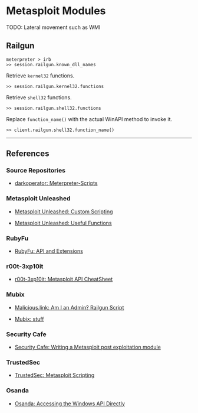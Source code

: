 # Metasploit Modules

TODO: Lateral movement such as WMI

## Railgun

```
meterpreter > irb
>> session.railgun.known_dll_names
```

Retrieve `kernel32` functions.

```
>> session.railgun.kernel32.functions
```

Retrieve `shell32` functions.

```
>> session.railgun.shell32.functions
```

Replace `function_name()` with the actual WinAPI method to invoke it.

```
>> client.railgun.shell32.function_name()
```

---
## References

### Source Repositories

- [darkoperator: Meterpreter-Scripts](https://github.com/darkoperator/Meterpreter-Scripts)

### Metasploit Unleashed

- [Metasploit Unleashed: Custom Scripting](https://www.offsec.com/metasploit-unleashed/custom-scripting/)

- [Metasploit Unleashed: Useful Functions](https://www.offsec.com/metasploit-unleashed/functions/)

### RubyFu

- [RubyFu: API and Extensions](https://rubyfu.net/module-0x5-or-exploitation-kung-fu/metasploit/meterpreter/api-and-extensions)

### r00t-3xp10it

- [r00t-3xp10it: Metasploit API CheatSheet](https://github.com/r00t-3xp10it/hacking-material-books/blob/master/metasploit-RC%5BERB%5D/metasploit-API/my-API-Cheat-sheet.md)

### Mubix

- [Malicious.link: Am I an Admin? Railgun Script](https://malicious.link/posts/2010/2010-09-13-am-i-an-admin-railgun-script/)

- [Mubix: stuff](https://github.com/mubix/stuff)

### Security Cafe

- [Security Cafe: Writing a Metasploit post exploitation module](https://securitycafe.ro/2015/04/06/writing-a-metasploit-post-exploitation-module/)

### TrustedSec

- [TrustedSec: Metasploit Scripting](https://trustedsec.com/blog/metasploit-scripting)

### Osanda

- [Osanda: Accessing the Windows API Directly](https://osandamalith.com/2015/02/19/accessing-the-windows-api-directly/)